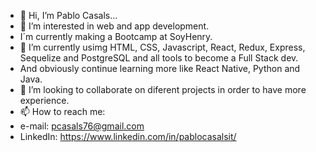 - 👋 Hi, I’m Pablo Casals...
- 👀 I’m interested in web and app development.
- I´m currently making a Bootcamp at SoyHenry.
- 🌱 I’m currently usimg HTML, CSS, Javascript, React, Redux, Express, Sequelize and PostgreSQL and all tools to become a Full Stack dev.
- And obviously continue learning more like React Native, Python and Java. 
- 💞️ I’m looking to collaborate on diferent projects in order to have more experience.
- 📫 How to reach me: 
- e-mail: pcasals76@gmail.com
- LinkedIn: https://www.linkedin.com/in/pablocasalsit/


<!---
pabloluiscasals/pabloluiscasals is a ✨ special ✨ repository because its `README.md` (this file) appears on your GitHub profile.
You can click the Preview link to take a look at your changes.
--->
